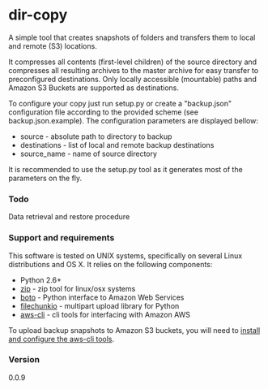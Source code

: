 # dir-copy

A simple tool that creates snapshots of folders and transfers them to local and remote (S3) locations.

It compresses all contents (first-level children) of the source directory and compresses all resulting archives to the master archive for easy transfer to preconfigured destinations. Only locally accessible (mountable) paths and Amazon S3 Buckets are supported as destinations.

To configure your copy just run setup.py or create a "backup.json" configuration file according to the provided scheme (see backup.json.example). The configuration parameters are displayed bellow:

  - source - absolute path to directory to backup
  - destinations - list of local and remote backup destinations
  - source_name - name of source directory

It is recommended to use the setup.py tool as it generates most of the parameters on the fly.

### Todo

Data retrieval and restore procedure

### Support and requirements

This software is tested on UNIX systems, specifically on several Linux distributions and OS X. It relies on the following components:

* Python 2.6+
* [zip] - zip tool for linux/osx systems
* [boto] - Python interface to Amazon Web Services
* [filechunkio] - multipart upload library for Python
* [aws-cli] - cli tools for interfacing with Amazon AWS

To upload backup snapshots to Amazon S3 buckets, you will need to [install and configure the aws-cli tools].

### Version
0.0.9

[zip]:http://www.cyberciti.biz/tips/how-can-i-zipping-and-unzipping-files-under-linux.html
[boto]:https://github.com/boto/boto
[filechunkio]:https://pypi.python.org/pypi/filechunkio
[aws-cli]:http://aws.amazon.com/cli/
[install and configure the aws-cli tools]:http://docs.aws.amazon.com/cli/latest/userguide/installing.html
